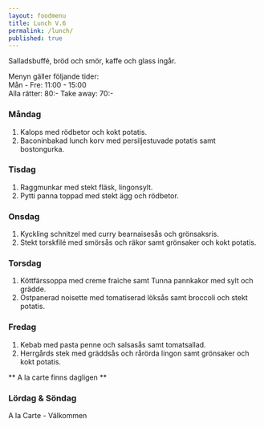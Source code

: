 ```yaml
---
layout: foodmenu
title: Lunch V.6
permalink: /lunch/
published: true
---
```

Salladsbuffé, bröd och smör, kaffe och glass ingår.

Menyn gäller följande tider:  
Mån - Fre: 11:00 - 15:00  
Alla rätter: 80:- Take away: 70:- 

### Måndag

1. Kalops med rödbetor och kokt potatis.
2. Baconinbakad lunch korv med persiljestuvade potatis samt bostongurka.

### Tisdag

1. Raggmunkar med stekt fläsk, lingonsylt.
2. Pytti panna toppad med stekt ägg och rödbetor.


### Onsdag

1. Kyckling schnitzel med curry bearnaisesås och grönsaksris.
2. Stekt torskfilé med smörsås och räkor samt grönsaker och kokt potatis.

### Torsdag
 
1. Köttfärssoppa med creme fraiche samt Tunna pannkakor med sylt och grädde.
2. Ostpanerad noisette med tomatiserad löksås samt broccoli och stekt potatis.
 
### Fredag
 
1. Kebab med pasta penne och salsasås samt tomatsallad.
2. Herrgårds stek med gräddsås och rårörda lingon samt grönsaker och kokt potatis.

** A la carte finns dagligen **  

### Lördag & Söndag
A la Carte - Välkommen
